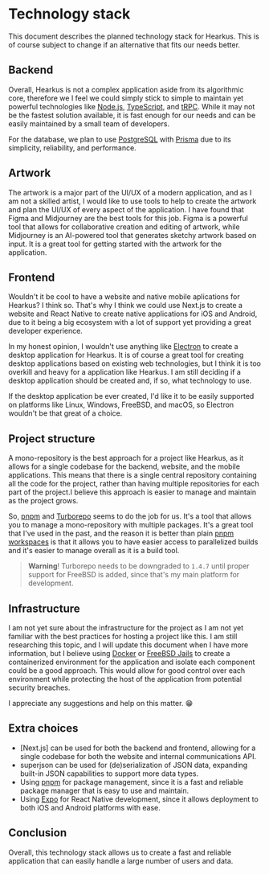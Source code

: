 # Technology stack

This document describes the planned technology stack for Hearkus. This is of
course subject to change if an alternative that fits our needs better.

## Backend

Overall, Hearkus is not a complex application aside from its algorithmic core,
therefore we I feel we could simply stick to simple to maintain yet powerful
technologies like [Node.js], [TypeScript], and [tRPC]. While it may not be the
fastest solution available, it is fast enough for our needs and can be easily
maintained by a small team of developers.

For the database, we plan to use [PostgreSQL] with [Prisma] due to its
simplicity, reliability, and performance.

[node.js]: https://nodejs.org/en/
[typescript]: https://www.typescriptlang.org/
[postgresql]: https://www.postgresql.org/
[prisma]: https://www.prisma.io/
[trpc]: https://trpc.io/

## Artwork

The artwork is a major part of the UI/UX of a modern application, and as I am
not a skilled artist, I would like to use tools to help to create the artwork
and plan the UI/UX of every aspect of the application. I have found that Figma
and Midjourney are the best tools for this job. Figma is a powerful tool that
allows for collaborative creation and editing of artwork, while Midjourney is an
AI-powered tool that generates sketchy artwork based on input. It is a great
tool for getting started with the artwork for the application.

[figma]: https://www.figma.com/
[midjourney]: https://midjourney.com/

## Frontend

Wouldn't it be cool to have a website and native mobile aplications for Hearkus?
I think so. That's why I think we could use Next.js to create a website and
React Native to create native applications for iOS and Android, due to it being
a big ecosystem with a lot of support yet providing a great developer
experience.

In my honest opinion, I wouldn't use anything like [Electron] to create a
desktop application for Hearkus. It is of course a great tool for creating
desktop applications based on existing web technologies, but I think it is too
overkill and heavy for a application like Hearkus. I am still deciding if a
desktop application should be created and, if so, what technology to use.

If the desktop application be ever created, I'd like it to be easily supported
on platforms like Linux, Windows, FreeBSD, and macOS, so Electron wouldn't be
that great of a choice.

[electron]: https://www.electronjs.org/

## Project structure

A mono-repository is the best approach for a project like Hearkus, as it allows
for a single codebase for the backend, website, and the mobile applications.
This means that there is a single central repository containing all the code for
the project, rather than having multiple repositories for each part of the
project.I believe this approach is easier to manage and maintain as the project
grows.

So, [pnpm] and [Turborepo] seems to do the job for us. It's a tool that allows
you to manage a mono-repository with multiple packages. It's a great tool that
I've used in the past, and the reason it is better than plain [pnpm workspaces]
is that it allows you to have easier access to parallelized builds and it's
easier to manage overall as it is a build tool.

> **Warning**! Turborepo needs to be downgraded to `1.4.7` until proper support
> for FreeBSD is added, since that's my main platform for development.

[pnpm]: https://pnpm.io/
[turborepo]: https://turborepo.com/
[pnpm workspaces]: https://pnpm.io/workspaces

## Infrastructure

I am not yet sure about the infrastructure for the project as I am not yet
familiar with the best practices for hosting a project like this. I am still
researching this topic, and I will update this document when I have more
information, but I believe using [Docker] or [FreeBSD Jails] to create a
containerized environment for the application and isolate each component could
be a good approach. This would allow for good control over each environment
while protecting the host of the application from potential security breaches.

I appreciate any suggestions and help on this matter. 😁

[docker]: https://www.docker.com/
[freebsd jails]: https://www.freebsd.org/doc/handbook/jails.html

## Extra choices

- [Next.js] can be used for both the backend and frontend, allowing for a single
  codebase for both the website and internal communications API.
- superjson can be used for (de)serialization of JSON data, expanding built-in
  JSON capabilities to support more data types.
- Using [pnpm] for package management, since it is a fast and reliable package
  manager that is easy to use and maintain.
- Using [Expo] for React Native development, since it allows deployment to both
  iOS and Android platforms with ease.

[superjson]: https://github.com/blitz-js/superjson
[expo]: https://expo.io/

## Conclusion

Overall, this technology stack allows us to create a fast and reliable
application that can easily handle a large number of users and data.
